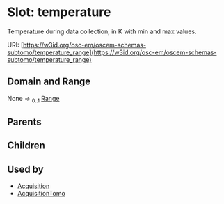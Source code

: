 
# Slot: temperature

Temperature during data collection, in K with min and max values.

URI: [https://w3id.org/osc-em/oscem-schemas-subtomo/temperature_range](https://w3id.org/osc-em/oscem-schemas-subtomo/temperature_range)


## Domain and Range

None &#8594;  <sub>0..1</sub> [Range](Range.md)

## Parents


## Children


## Used by

 * [Acquisition](Acquisition.md)
 * [AcquisitionTomo](AcquisitionTomo.md)
